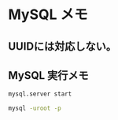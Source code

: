 # MySQL メモ

## UUIDには対応しない。

## MySQL 実行メモ

```sh
mysql.server start
```

```sh
mysql -uroot -p
```
